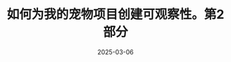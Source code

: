 ---
title: "如何为我的宠物项目创建可观察性。第2部分"
date: 2025-03-06
source_url: "https://habr.com/ru/articles/888682/"
---